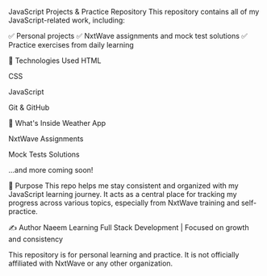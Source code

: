 JavaScript Projects & Practice Repository
This repository contains all of my JavaScript-related work, including:

✅ Personal projects
✅ NxtWave assignments and mock test solutions
✅ Practice exercises from daily learning

🚀 Technologies Used
HTML

CSS

JavaScript

Git & GitHub

📂 What's Inside
Weather App

NxtWave Assignments

Mock Tests Solutions

...and more coming soon!

🎯 Purpose
This repo helps me stay consistent and organized with my JavaScript learning journey. It acts as a central place for tracking my progress across various topics, especially from NxtWave training and self-practice.

✍️ Author
Naeem
Learning Full Stack Development | Focused on growth and consistency

This repository is for personal learning and practice. It is not officially affiliated with NxtWave or any other organization.
